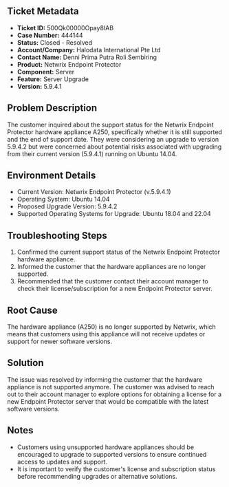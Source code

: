 ## Ticket Metadata
- **Ticket ID:** 500Qk00000Opay8IAB
- **Case Number:** 444144
- **Status:** Closed - Resolved
- **Account/Company:** Halodata International Pte Ltd
- **Contact Name:** Denni Prima Putra Roli Sembiring
- **Product:** Netwrix Endpoint Protector
- **Component:** Server
- **Feature:** Server Upgrade
- **Version:** 5.9.4.1

## Problem Description
The customer inquired about the support status for the Netwrix Endpoint Protector hardware appliance A250, specifically whether it is still supported and the end of support date. They were considering an upgrade to version 5.9.4.2 but were concerned about potential risks associated with upgrading from their current version (5.9.4.1) running on Ubuntu 14.04.

## Environment Details
- Current Version: Netwrix Endpoint Protector (v.5.9.4.1)
- Operating System: Ubuntu 14.04
- Proposed Upgrade Version: 5.9.4.2
- Supported Operating Systems for Upgrade: Ubuntu 18.04 and 22.04

## Troubleshooting Steps
1. Confirmed the current support status of the Netwrix Endpoint Protector hardware appliance.
2. Informed the customer that the hardware appliances are no longer supported.
3. Recommended that the customer contact their account manager to check their license/subscription for a new Endpoint Protector server.

## Root Cause
The hardware appliance (A250) is no longer supported by Netwrix, which means that customers using this appliance will not receive updates or support for newer software versions.

## Solution
The issue was resolved by informing the customer that the hardware appliance is not supported anymore. The customer was advised to reach out to their account manager to explore options for obtaining a license for a new Endpoint Protector server that would be compatible with the latest software versions.

## Notes
- Customers using unsupported hardware appliances should be encouraged to upgrade to supported versions to ensure continued access to updates and support.
- It is important to verify the customer's license and subscription status before recommending upgrades or alternative solutions.